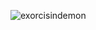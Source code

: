 ![exorcisindemon](https://github.com/exorcisindemon/exorcisindemon/assets/142449382/a1ff28cd-12da-4592-b166-ee65e5bc672a)

